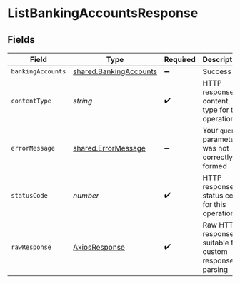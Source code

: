 # ListBankingAccountsResponse


## Fields

| Field                                                                   | Type                                                                    | Required                                                                | Description                                                             |
| ----------------------------------------------------------------------- | ----------------------------------------------------------------------- | ----------------------------------------------------------------------- | ----------------------------------------------------------------------- |
| `bankingAccounts`                                                       | [shared.BankingAccounts](../../../sdk/models/shared/bankingaccounts.md) | :heavy_minus_sign:                                                      | Success                                                                 |
| `contentType`                                                           | *string*                                                                | :heavy_check_mark:                                                      | HTTP response content type for this operation                           |
| `errorMessage`                                                          | [shared.ErrorMessage](../../../sdk/models/shared/errormessage.md)       | :heavy_minus_sign:                                                      | Your `query` parameter was not correctly formed                         |
| `statusCode`                                                            | *number*                                                                | :heavy_check_mark:                                                      | HTTP response status code for this operation                            |
| `rawResponse`                                                           | [AxiosResponse](https://axios-http.com/docs/res_schema)                 | :heavy_check_mark:                                                      | Raw HTTP response; suitable for custom response parsing                 |